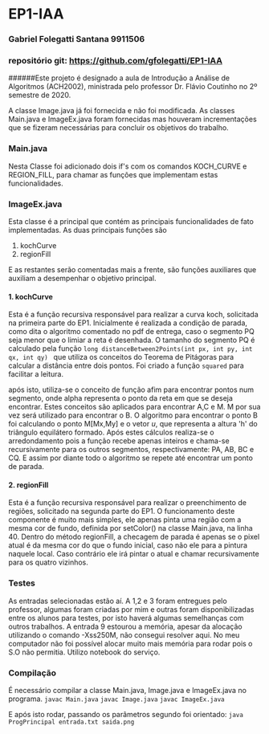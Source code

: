 # EP1-IAA

### Gabriel Folegatti Santana 9911506
### repositório git: https://github.com/gfolegatti/EP1-IAA
######Este projeto é designado a aula de Introdução a Análise de Algoritmos (ACH2002), ministrada pelo professor Dr. Flávio Coutinho no 2º semestre de 2020.

A classe Image.java já foi fornecida e não foi modificada. As classes Main.java e ImageEx.java foram fornecidas mas
houveram incrementações que se fizeram necessárias para concluir os objetivos do trabalho.

### Main.java
Nesta Classe foi adicionado dois if's com os comandos KOCH_CURVE e REGION_FILL, para chamar as funções que implementam
estas funcionalidades.

### ImageEx.java
Esta classe é a principal que contém as principais funcionalidades de fato implementadas.
As duas principais funções são  
   1) kochCurve
   2) regionFill  

E as restantes serão comentadas mais a frente, são funções auxiliares que auxiliam a desempenhar o objetivo principal.

#### 1. kochCurve
Esta é a função recursiva responsável para realizar a curva koch, solicitada na primeira parte do EP1.
Inicialmente é realizada a condição de parada, como dita o algoritmo comentado no pdf de entrega, caso o segmento
PQ seja menor que o limiar a reta é desenhada.
O tamanho do segmento PQ é calculado pela função `long distanceBetween2Points(int px, int py, int qx, int qy)
` que utiliza os conceitos do Teorema de Pitágoras para calcular a distância entre dois pontos. Foi criado a função
`squared` para facilitar a leitura.

após isto, utiliza-se o conceito de função afim para encontrar pontos num segmento, onde alpha representa o ponto da 
reta em que se deseja encontrar. Estes conceitos são aplicados para encontrar A,C e M. M por sua vez será utilizado
para encontrar o B. O algoritmo para encontrar o ponto B foi calculando o ponto M[Mx,My] e o vetor _u_, que representa
a altura 'h' do triângulo equilátero formado.
Após estes cálculos realiza-se o arredondamento pois a função recebe apenas inteiros e chama-se recursivamente para 
os outros segmentos, respectivamente: PA, AB, BC e CQ. E assim por diante todo o algoritmo se repete até encontrar
um ponto de parada.


#### 2. regionFill
Esta é a função recursiva responsável para realizar o preenchimento de regiões, solicitado na segunda parte do EP1.
O funcionamento deste componente é muito mais simples, ele apenas pinta uma região com a mesma cor de fundo, definida 
por setColor() na classe Main.java, na linha 40.
Dentro do método regionFill, a checagem de parada é apenas se o pixel atual é da mesma cor do que o fundo inicial, 
caso não ele para a pintura naquele local. Caso contrário ele irá pintar o atual e chamar recursivamente
para os quatro vizinhos.

### Testes
As entradas selecionadas estão aí. A 1,2 e 3 foram entregues pelo professor, algumas foram criadas por mim e outras
foram disponibilizadas entre os alunos para testes, por isto haverá algumas semelhanças com outros trabalhos. A entrada
9 estourou a memória, apesar da alocação utilizando o comando -Xss250M, não consegui resolver aqui. No meu computador
não foi possível alocar muito mais memória para rodar pois o S.O não permitia. Utilizo notebook do serviço.

### Compilação 
É necessário compilar a classe Main.java, Image.java e ImageEx.java no programa. 
    `javac Main.java` 
    `javac Image.java` 
    `javac ImageEx.java`

E após isto rodar, passando os parâmetros segundo foi orientado:
    `java ProgPrincipal entrada.txt saida.png`